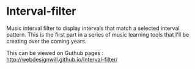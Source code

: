 Interval-filter
===============

Music interval filter to display intervals that match a selected interval pattern. This is the first part in a series of music learning tools that I'll be creating over the coming years.

This can be viewed on Guthub pages : http://webdesignwill.github.io/Interval-filter/
